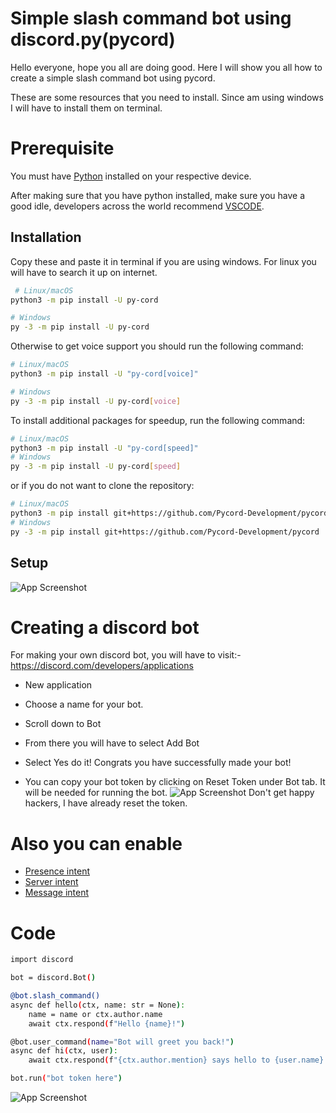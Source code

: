 
# Simple slash command bot using discord.py(pycord)

Hello everyone, hope you all are doing good. Here I will show you all how to create a simple slash command bot using pycord.



These are some resources that you need to install.
Since am using windows I will have to install them on terminal.

# Prerequisite

You must have [Python](https://www.python.org/downloads/) installed on your respective device.

After making sure that you have python installed, make sure you have a good idle, developers across the world recommend [VSCODE](https://code.visualstudio.com/download).


## Installation
Copy these and paste it in terminal if you are using windows. For linux you will have to search it up on internet.

```bash
 # Linux/macOS
python3 -m pip install -U py-cord

# Windows
py -3 -m pip install -U py-cord
```
Otherwise to get voice support you should run the following command:
```bash
# Linux/macOS
python3 -m pip install -U "py-cord[voice]"

# Windows
py -3 -m pip install -U py-cord[voice]
```

To install additional packages for speedup, run the following command:
```bash
# Linux/macOS
python3 -m pip install -U "py-cord[speed]"
# Windows
py -3 -m pip install -U py-cord[speed]
```

or if you do not want to clone the repository:
```bash
# Linux/macOS
python3 -m pip install git+https://github.com/Pycord-Development/pycord
# Windows
py -3 -m pip install git+https://github.com/Pycord-Development/pycord
```
## Setup

![App Screenshot](https://cdn.discordapp.com/attachments/883097731667750954/1041846462973231154/image.png)

# Creating a discord bot

For making your own discord bot, you will have to visit:- https://discord.com/developers/applications 



- New application
- Choose a name for your bot.
- Scroll down to Bot 
- From there you will have to select Add Bot
- Select Yes do it!
Congrats you have successfully made your bot!

- You can copy your bot token by clicking on Reset Token under Bot tab. It will be needed for running the bot.
![App Screenshot](https://cdn.discordapp.com/attachments/883097731667750954/1041853793345749014/image.png)
Don't get happy hackers, I have already reset the token.
# Also you can enable 
- [Presence intent](https://discord.com/developers/docs/topics/gateway#presence-update)
- [Server intent](https://discord.com/developers/docs/topics/gateway#list-of-intents)
- [Message intent](https://support-dev.discord.com/hc/en-us/articles/4404772028055)

# Code
```bash
import discord

bot = discord.Bot()

@bot.slash_command()
async def hello(ctx, name: str = None):
    name = name or ctx.author.name
    await ctx.respond(f"Hello {name}!")

@bot.user_command(name="Bot will greet you back!")
async def hi(ctx, user):
    await ctx.respond(f"{ctx.author.mention} says hello to {user.name}!")

bot.run("bot token here")

```

![App Screenshot](https://cdn.discordapp.com/attachments/883097731667750954/1041851821167222854/image.png)
